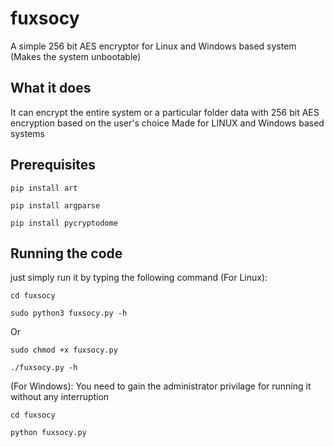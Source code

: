 # fuxsocy
A simple 256 bit AES encryptor for Linux and Windows based system (Makes the system unbootable)

## What it does
It can encrypt the entire system or a particular folder data with 256 bit AES encryption based on the user's choice 
Made for LINUX and Windows based systems

## Prerequisites
```
pip install art
```
```
pip install argparse
```
```
pip install pycryptodome
```

## Running the code
just simply run it by typing the following command (For Linux):
```
cd fuxsocy
```
```
sudo python3 fuxsocy.py -h
```
Or
```
sudo chmod +x fuxsocy.py
```
```
./fuxsocy.py -h
```
(For Windows):
You need to gain the administrator privilage for running it without any interruption
```
cd fuxsocy
```
```
python fuxsocy.py
```
